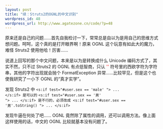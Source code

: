 ```yaml
--- 
layout: post
title: "续：Struts2的OGNL的中文识别"
wordpress_id: 48
wordpress_url: http://www.agatezone.cn/code/?p=48
---
```

原来还是自己的问题……首先自我检讨一下，常常总是自以为是用自己的思维方式想问题。呵呵，这个真的是打开眼界啊！原来 OGNL 这个玩意有如此大的魔力，难怪 Struts2 使用他哈！厉害……

说道上回写的那个中文问题，本来是以为是转换成什么 Unicode 编码方式了，其实不然，只不过 Struts2 的 OGNL 有点低智商，只认 <span style="color: #ff0000;">''</span> 符号里的西欧字符为字符串，其他的字符出现就会抛个 FormatException 异常……比较罕见，但是这个也使我研究了一小下 OGNL 的“真才实学”。

发现 Struts2 中
<code>&lt;s:if test="#user.sex == 'male' "&gt; ... &lt;/s:if&gt;
是可以的</code>
<code>&lt;s:if test="#user.sex == '男' "&gt; ... &lt;/s:if&gt;
是不行的，必须改成
&lt;s:if test="#user.sex == '男'.toString() "&gt; ... &lt;/s:if&gt;</code>

发现牛逼在何处了吧…… OGNL 竟然除了属性的调用，还可以调用方法。像上面这样使用的话，中文的 OGNL 比较就基本没有问题了。
